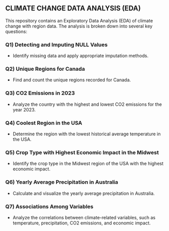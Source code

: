 ## CLIMATE CHANGE DATA ANALYSIS (EDA)

This repository contains an Exploratory Data Analysis (EDA) of climate change  with region data. The analysis is broken down into several key questions:

### Q1) Detecting and Imputing NULL Values
- Identify missing data and apply appropriate imputation methods.

### Q2) Unique Regions for Canada
- Find and count the unique regions recorded for Canada.

### Q3) CO2 Emissions in 2023
- Analyze the country with the highest and lowest CO2 emissions for the year 2023.

### Q4) Coolest Region in the USA
- Determine the region with the lowest historical average temperature in the USA.

### Q5) Crop Type with Highest Economic Impact in the Midwest
- Identify the crop type in the Midwest region of the USA with the highest economic impact.

### Q6) Yearly Average Precipitation in Australia
- Calculate and visualize the yearly average precipitation in Australia.

### Q7) Associations Among Variables
- Analyze the correlations between climate-related variables, such as temperature, precipitation, CO2 emissions, and economic impact.

